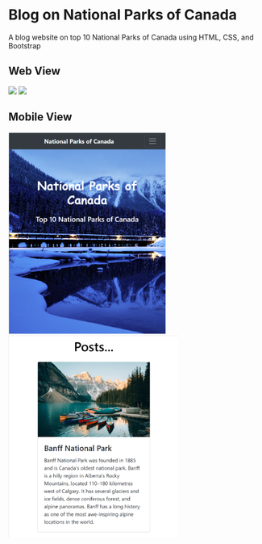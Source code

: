# Blog on National Parks of Canada

A blog website on top 10 National Parks of Canada using HTML, CSS, and Bootstrap

## Web View
<img src="UI/1.PNG" weight="600" height="600">   <img src="UI/2.PNG" weight="600" height="600">

## Mobile View
<img src="UI/3.PNG" weight="200" height="400">    <img src="UI/4.PNG" weight="200" height="400">

